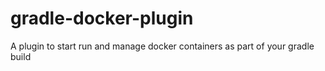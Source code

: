 # gradle-docker-plugin
A plugin to start run and manage docker containers as part of your gradle build
